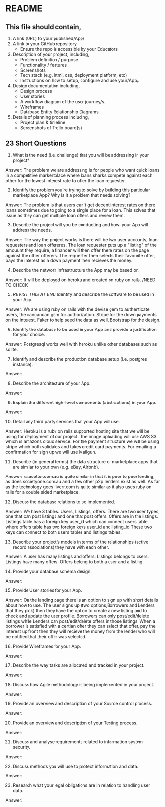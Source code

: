 # README

## This file should contain,

1. A link (URL) to your published/App/
2. A link to your GitHub repository
	* Ensure the repo is accessible by your Educators
3. Description of your project, including,
	* Problem definition / purpose
	* Functionality / features
	* Screenshots
	* Tech stack (e.g. html, css, deployment platform, etc)
	* Instructions on how to setup, configure and use your/App/.
4. Design documentation including,
	* Design process
	* User stories
	* A workflow diagram of the user journey/s.
	* Wireframes
	* Database Entity Relationship Diagrams
5. Details of planning process including,
	* Project plan & timeline
	* Screenshots of Trello board(s)


## 23 Short Questions
1. What is the need (i.e. challenge) that you will be addressing in your project?
	
Answer: 
	The problem we are addressing is for people who want quick loans in a competitive markertplace where loans sharks compete against each other for the lowest interest rate to offer the loan requester.


2. Identify the problem you’re trying to solve by building this particular marketplace App? Why is it a problem that needs solving?

Answer: 
	The problem is that users can't get decent interest rates on there loans sometimes due to going to a single place for a loan. This solves that issue as they can get multiple loan offers and review them.


3. Describe the project will you be conducting and how. your App will address the needs.

Answer: 
	The way the project works is there will be two user accounts, loan requesters and loan offereres. The loan requester puts up a "listing" of the amouunt they require, a financer will then offer there rates on the page against the other offerers. The requester then selects their favourite offer, pays the interest as a down payment then recieves the money.


4. Describe the network infrastructure the App may be based on.

Answer: 
	It will be deployed on heroku and created on ruby on rails. /NEED TO CHECK

5. *REVIST THIS AT END* Identify and describe the software to be used in your App.

Answer: 
	We are using ruby on rails with the devise gem to authenticate users, the cancancan gem for authorization. Stripe for the down payments on the interest. Faker to help seed the data as well. Bootstrap for the design.

6. Identify the database to be used in your App and provide a justification for your choice.

Answer: 
	Postgresql works well with heroku unlike other databases such as sqlite.


7. Identify and describe the production database setup (i.e. postgres instance).

Answer: 


8. Describe the architecture of your App.

Answer: 


9. Explain the different high-level components (abstractions) in your App.

Answer: 


10. Detail any third party services that your App will use.

Answer: Heroku is a ruby on rails supported hosting site that we will be using for deployment of our project. The image uploading will use AWS S3 which is amazons cloud service. For the payment structure we will be using stripe which both validates and takes credit card payments. For emailing a confirmation for sign up we will use Mailgun.


11. Describe (in general terms) the data structure of marketplace apps that are similar to your own (e.g. eBay, Airbnb).

Answer: ratesetter.com.au is quite similar in that it is peer to peer lending, as does societyone.com.au and a few other p2p lenders exist as well. As far as the technology goes fiverr.com is quite similar as it also uses ruby on rails for a double sided marketplace.


12. Discuss the database relations to be implemented.

Answer: We have 3 tables. Users, Listings, offers. There are two user types, one that can post listings and one that post offers. Offers are in the listings.
Listings table has a foreign key user_id which can connect users table where offers table has two foreign keys user_id and listing_id These two keys can connect to both users tables and listings tables. 

13. Describe your project’s models in terms of the relationships (active record associations) they have with each other.

Answer: A user has many listings and offers. Listings belongs to users. Listings have many offers. Offers belong to both a user and a listing. 


14. Provide your database schema design.

Answer: 


15. Provide User stories for your App.

Answer: On the landing page there is an option to sign up with short details about how to use. The user signs up (two options,Borrowers and Lenders that they pick) then they have the option to create a new listing and to check and update the user profile. Borrowers can only post/edit/delete listings while Lenders can post/edit/delete offers in those listings. When a borrower is satisfied with a certian offer they can select that offer, pay the interest up front then they will recieve the money from the lender who will be notified that their offer was selected.


16. Provide Wireframes for your App.

Answer: 


17. Describe the way tasks are allocated and tracked in your project.

Answer: 


18. Discuss how Agile methodology is being implemented in your project.

Answer: 


19. Provide an overview and description of your Source control process.

Answer: 


20. Provide an overview and description of your Testing process.

Answer: 


21. Discuss and analyse requirements related to information system security.

Answer: 


22. Discuss methods you will use to protect information and data.

Answer: 


23. Research what your legal obligations are in relation to handling user data.

Answer: 
